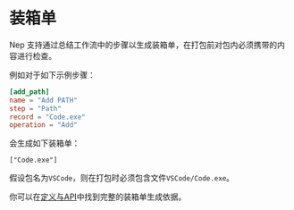 # 装箱单

Nep 支持通过总结工作流中的步骤以生成装箱单，在打包前对包内必须携带的内容进行检查。

例如对于如下示例步骤：

```toml
[add_path]
name = "Add PATH"
step = "Path"
record = "Code.exe"
operation = "Add"
```

会生成如下装箱单：

```
["Code.exe"]
```

假设包名为`VSCode`，则在打包时必须包含文件`VSCode/Code.exe`。

你可以在[定义与API](/nep/definition/4-steps)中找到完整的装箱单生成依据。